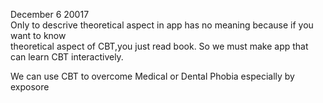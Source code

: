 December 6 20017  
Only to descrive theoretical aspect in app has no meaning because if you want to know  
theoretical aspect of CBT,you just read book.
So we must make app that can learn CBT interactively.  

We can use CBT to overcome Medical or Dental Phobia especially by exposore  
